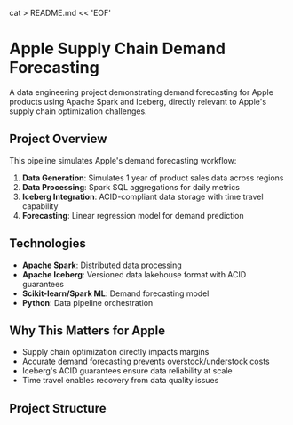cat > README.md << 'EOF'
# Apple Supply Chain Demand Forecasting

A data engineering project demonstrating demand forecasting for Apple products using Apache Spark and Iceberg, directly relevant to Apple's supply chain optimization challenges.

## Project Overview

This pipeline simulates Apple's demand forecasting workflow:
1. **Data Generation**: Simulates 1 year of product sales data across regions
2. **Data Processing**: Spark SQL aggregations for daily metrics
3. **Iceberg Integration**: ACID-compliant data storage with time travel capability
4. **Forecasting**: Linear regression model for demand prediction

## Technologies

- **Apache Spark**: Distributed data processing
- **Apache Iceberg**: Versioned data lakehouse format with ACID guarantees
- **Scikit-learn/Spark ML**: Demand forecasting model
- **Python**: Data pipeline orchestration

## Why This Matters for Apple

- Supply chain optimization directly impacts margins
- Accurate demand forecasting prevents overstock/understock costs
- Iceberg's ACID guarantees ensure data reliability at scale
- Time travel enables recovery from data quality issues

## Project Structure
